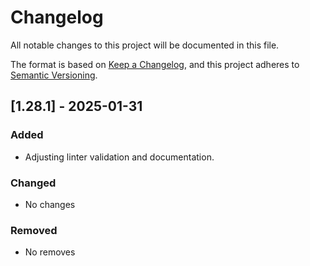 # Changelog

All notable changes to this project will be documented in this file.

The format is based on [Keep a Changelog](https://keepachangelog.com/en/1.1.0/),
and this project adheres to [Semantic Versioning](https://semver.org/spec/v2.0.0.html).

## [1.28.1] - 2025-01-31

### Added

- Adjusting linter validation and documentation.

### Changed

- No changes

### Removed

- No removes
